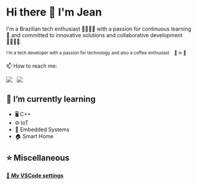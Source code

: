 <h1>
  Hi there 👋 I'm Jean
</h1>

<p>
  I'm a Brazilian tech enthusiast 👨🏻‍💻🚀 with a passion for continuous learning 🧠 and committed to innovative solutions and collaborative development 🫱🏻‍🫲🏽.
</p>

<sub>I'm a tech developer with a passion for technology and also a coffee enthusiast &nbsp;&nbsp; 🤎 ☕ 🧋</sub>

<p>
  📫 How to reach me:

  <p>
    <a href='mailto:jeancremonezzidev@gmail.com' target="_blank" style="text-decoration: none;">
      <img src="https://img.shields.io/badge/Gmail-D14836?style=for-the-badge&logo=gmail&logoColor=white" />
    </a>&nbsp;
    <a href="https://www.linkedin.com/in/jeancremonezzi/" target="_blank">
      <img src="https://img.shields.io/badge/LinkedIn-0077B5?style=for-the-badge&logo=linkedin&logoColor=white" />
    </a>
  </p>
</p>

<!--
## ⚡ Main skills
<img src="https://img.shields.io/badge/JavaScript-323330?style=for-the-badge&logo=javascript&logoColor=F7DF1E" /> <img src="https://img.shields.io/badge/React-20232A?style=for-the-badge&logo=react&logoColor=61DAFB" /> <img src="https://img.shields.io/badge/node.js-6DA55F?style=for-the-badge&logo=node.js&logoColor=white" />

<img src="https://img.shields.io/badge/java-%23ED8B00.svg?style=for-the-badge&logo=openjdk&logoColor=white" /> <img src="https://img.shields.io/badge/spring-%236DB33F.svg?style=for-the-badge&logo=spring&logoColor=white" />

<img src="https://img.shields.io/badge/MongoDB-%234ea94b.svg?style=for-the-badge&logo=mongodb&logoColor=white" /> <img src="https://img.shields.io/badge/mysql-%2300f.svg?style=for-the-badge&logo=mysql&logoColor=white" />
-->

## 🌱 I’m currently learning 
<ul>
  <li>🖥️&nbsp;C++</li>
  <li>🌐&nbsp;IoT</li>
  <li>💾&nbsp;Embedded Systems</li>
  <li>🏠&nbsp;Smart Home</li>
</ul>

## ⭐ Miscellaneous
<a href="https://gist.github.com/JeanCremonezzi/0c26b859487bc6d79550bb88e8e8be14" target="_blank">
  🔨 <b>My VSCode settings</b>
</a>
